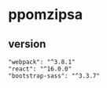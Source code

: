 # ppomzipsa


## version
<pre><code>"webpack": "^3.8.1"
"react": "^16.0.0"
"bootstrap-sass": "^3.3.7"
</code></pre>